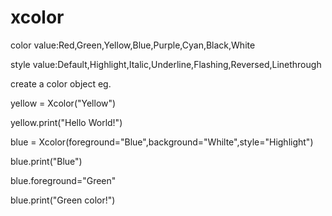# xcolor
color value:Red,Green,Yellow,Blue,Purple,Cyan,Black,White

style value:Default,Highlight,Italic,Underline,Flashing,Reversed,Linethrough

create a color object
eg.

yellow =  Xcolor("Yellow")

yellow.print("Hello World!")

blue = Xcolor(foreground="Blue",background="Whilte",style="Highlight")

blue.print("Blue")

blue.foreground="Green"

blue.print("Green color!")
